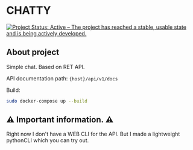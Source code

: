 # CHATTY

[![Project Status: Active – The project has reached a stable, usable state and is being actively developed.](https://www.repostatus.org/badges/latest/active.svg)](https://www.repostatus.org/#active)
## About project
Simple chat.
Based on RET API.

API documentation path: `{host}/api/v1/docs`

Build:
```sh
sudo docker-compose up --build
```


## :warning: Important information. :warning:
Right now I don't have a WEB CLI for the API. But I made a lightweight pythonCLI which you can try out.